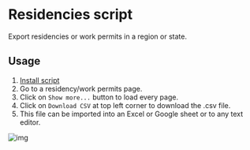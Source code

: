 # Residencies script

Export residencies or work permits in a region or state.

## Usage

1. [Install script][raw]
2. Go to a residency/work permits page.
3. Click on `Show more...` button to load every page.
4. Click on `Download CSV` at top left corner to download the .csv file.
5. This file can be imported into an Excel or Google sheet or to any text editor.


<img class="image" src="assets/rr-scripts/scripts/residency/image.png" alt="img" />


[raw]: https://github.com/pbl0/rr-scripts/raw/main/scripts/residency/residency.user.js